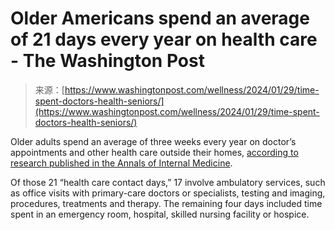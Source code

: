 <!--yml
category: 未分类
date: 2024-05-27 15:22:04
-->

# Older Americans spend an average of 21 days every year on health care - The Washington Post

> 来源：[https://www.washingtonpost.com/wellness/2024/01/29/time-spent-doctors-health-seniors/](https://www.washingtonpost.com/wellness/2024/01/29/time-spent-doctors-health-seniors/)

Older adults spend an average of three weeks every year on doctor’s appointments and other health care outside their homes, [according to research published in the Annals of Internal Medicine](https://www.acpjournals.org/doi/10.7326/M23-2331).

Of those 21 “health care contact days,” 17 involve ambulatory services, such as office visits with primary-care doctors or specialists, testing and imaging, procedures, treatments and therapy. The remaining four days included time spent in an emergency room, hospital, skilled nursing facility or hospice.